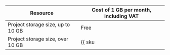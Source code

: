 | Resource | Cost of 1 GB per month, including VAT |
| --- | --- |
| Project storage size, up to 10 GB | Free |
| Project storage size, over 10 GB | {{ sku|KZT|nbs.network-nvme.allocated|month|string }} |